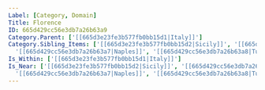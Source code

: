 ```yaml
---
Label: [Category, Domain]
Title: Florence
ID: 665d429cc56e3db7a26b63a9
Category.Parent: ['[[665d3e23fe3b577fb0bb15d1|Italy]]']
Category.Sibling_Items: ['[[665d3e23fe3b577fb0bb15d2|Sicily]]', '[[665d429cc56e3db7a26b63a6|Lombardy]]',
  '[[665d429cc56e3db7a26b63a7|Naples]]', '[[665d429cc56e3db7a26b63a8|Tuscany]]']
Is_Within: ['[[665d3e23fe3b577fb0bb15d1|Italy]]']
Is_Near: ['[[665d3e23fe3b577fb0bb15d2|Sicily]]', '[[665d429cc56e3db7a26b63a6|Lombardy]]',
  '[[665d429cc56e3db7a26b63a7|Naples]]', '[[665d429cc56e3db7a26b63a8|Tuscany]]']
---
```


